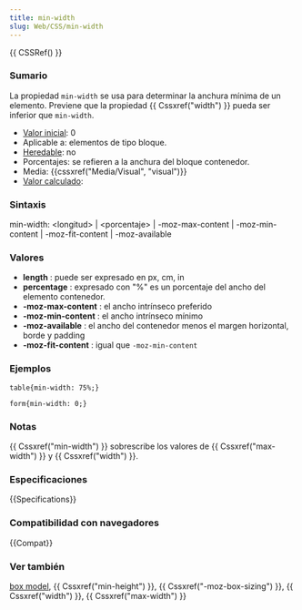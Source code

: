 ```yaml
---
title: min-width
slug: Web/CSS/min-width
---
```


{{ CSSRef() }}

### Sumario

La propiedad `min-width` se usa para determinar la anchura mínima de un elemento. Previene que la propiedad {{ Cssxref("width") }} pueda ser inferior que `min-width`.

- [Valor inicial](/es/docs/Web/CSS/initial_value): 0
- Aplicable a: elementos de tipo bloque.
- [Heredable](/es/docs/Web/CSS/Inheritance): no
- Porcentajes: se refieren a la anchura del bloque contenedor.
- Media: {{cssxref("Media/Visual", "visual")}}
- [Valor calculado](/es/docs/Web/CSS/computed_value):

### Sintaxis

min-width: \<longitud> | \<porcentaje> | -moz-max-content | -moz-min-content | -moz-fit-content | -moz-available

### Valores

- **length** : puede ser expresado en px, cm, in
- **percentage** : expresado con "%" es un porcentaje del ancho del elemento contenedor.
- **-moz-max-content** : el ancho intrínseco preferido
- **-moz-min-content** : el ancho intrínseco mínimo
- **-moz-available** : el ancho del contenedor menos el margen horizontal, borde y padding
- **-moz-fit-content** : igual que `-moz-min-content`

### Ejemplos

```
table{min-width: 75%;}

form{min-width: 0;}
```

### Notas

{{ Cssxref("min-width") }} sobrescribe los valores de {{ Cssxref("max-width") }} y {{ Cssxref("width") }}.

### Especificaciones

{{Specifications}}

### Compatibilidad con navegadores

{{Compat}}

### Ver también

[box model](/es/docs/Web/CSS/CSS_box_model/Introduction_to_the_CSS_box_model), {{ Cssxref("min-height") }}, {{ Cssxref("-moz-box-sizing") }}, {{ Cssxref("width") }}, {{ Cssxref("max-width") }}
